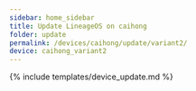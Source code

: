 ```yaml
---
sidebar: home_sidebar
title: Update LineageOS on caihong
folder: update
permalink: /devices/caihong/update/variant2/
device: caihong_variant2
---
```

{% include templates/device_update.md %}
